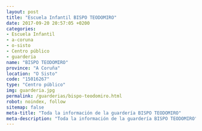 ```yaml
---
layout: post
title: "Escuela Infantil BISPO TEODOMIRO"
date: 2017-09-20 20:57:05 +0200
categories:
- Escuela Infantil
- a-coruna
- o-sisto
- Centro público
- guarderia
name: "BISPO TEODOMIRO"
province: "A Coruña"
location: "O Sisto"
code: "15016267"
type: "Centro público"
img: guarderia.jpg
permalink: /guarderias/bispo-teodomiro.html
robot: noindex, follow
sitemap: false
meta-title: "Toda la información de la guardería BISPO TEODOMIRO"
meta-description: "Toda la información de la guardería BISPO TEODOMIRO"
---
```

